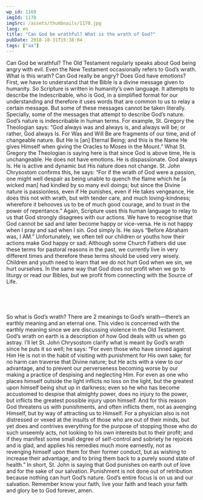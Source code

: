 ```yaml
---
wp_id: 1169
imgId: 1170
imgSrc: /assets/thumbnails/1170.jpg
lang: en
title: "Can God be wrathful? What is the wrath of God?"
pubDate: 2018-10-31T15:38:04
tags: ["aa"]
---
```

<!-- page: 6 -->

<p>Can God be wrathful? The Old Testament regularly speaks about God being angry with evil. Even the New Testament occasionally refers to God’s wrath. What is this wrath? Can God really be angry? Does God have emotions? First, we have to understand that the Bible is a divine message given to humanity. So Scripture is written in humanity’s own language. It attempts to describe the Indescribable, who is God, in a simplified format for our understanding and therefore it uses words that are common to us to relay a certain message. But some of these messages cannot be taken literally. Specially, some of the messages that attempt to describe God’s nature. God’s nature is indescribable in human terms. For example, St. Gregory the Theologian says: “God always was and always is, and always will be; or rather, God always Is. For Was and Will Be are fragments of our time, and of changeable nature. But He is [an] Eternal Being; and this is the Name He gives Himself when giving the Oracles to Moses in the Mount.” What St. Gregory the Theologian is saying here is that since God is above time, He is unchangeable. He does not have emotions. He is dispassionate. God always Is. He is active and dynamic but His nature does not change. St. John Chrysostom confirms this, he says: “For if the wrath of God were a passion, one might well despair as being unable to quench the flame which he [a wicked man] had kindled by so many evil doings; but since the Divine nature is passionless, even if He punishes, even if He takes vengeance, He does this not with wrath, but with tender care, and much loving-kindness; wherefore it behooves us to be of much good courage, and to trust in the power of repentance.” Again, Scripture uses this human language to relay to us that God strongly disagrees with our actions. We have to recognise that God cannot be sad and later become happy or vice-versa. He is not happy when I pray and sad when I sin. God simply Is. He says “Before Abraham was, I AM.” Unfortunately, we often tell our children or youths how their actions make God happy or sad. Although some Church Fathers did use these terms for pastoral reasons in the past, we currently live in very different times and therefore these terms should be used very wisely. Children and youth need to learn that we do not hurt God when we sin, we hurt ourselves. In the same way that God does not profit when we go to liturgy or read our Bibles, but we profit from connecting with the Source of Life. <span data-ccp-props="{&quot;201341983&quot;:0,&quot;335559739&quot;:200,&quot;335559740&quot;:276}"> </span></p>
<p><span data-ccp-props="{&quot;201341983&quot;:0,&quot;335559739&quot;:200,&quot;335559740&quot;:276}"> </span></p>
<p><span data-ccp-props="{&quot;201341983&quot;:0,&quot;335559739&quot;:200,&quot;335559740&quot;:276}"> </span></p>
<p>So what is God’s wrath? There are 2 meanings to God’s wrath—there’s an earthly meaning and an eternal one. This video is concerned with the earthly meaning since we are discussing violence in the Old Testament. God’s wrath on earth is a description of how God deals with us when go astray. I’ll let St. John Chrysostom clarify what is meant by God’s wrath since he puts it so well; he says: “For even those who have sinned against Him He is not in the habit of visiting with punishment for His own sake; for no harm can traverse that Divine nature; but He acts with a view to our advantage, and to prevent our perverseness becoming worse by our making a practice of despising and neglecting Him. For even as one who places himself outside the light inflicts no loss on the light, but the greatest upon himself being shut up in darkness; even so he who has become accustomed to despise that almighty power, does no injury to the power, but inflicts the greatest possible injury upon himself. And for this reason God threatens us with punishments, and often inflicts them, not as avenging Himself, but by way of attracting us to Himself. For a physician also is not distressed or vexed at the insults of those who are out of their minds, but yet does and contrives everything for the purpose of stopping those who do such unseemly acts, not looking to his own interests but to their profit; and if they manifest some small degree of self-control and sobriety he rejoices and is glad, and applies his remedies much more earnestly, not as revenging himself upon them for their former conduct, but as wishing to increase their advantage, and to bring them back to a purely sound state of health.” In short, St. John is saying that God punishes on earth out of love and for the sake of our salvation. Punishment is not done out of retribution because nothing can hurt God’s nature. God’s entire focus is on us and our salvation. Remember know your faith, live your faith and teach your faith and glory be to God forever, amen.<span data-ccp-props="{&quot;201341983&quot;:0,&quot;335559739&quot;:200,&quot;335559740&quot;:276}"> </span></p>
